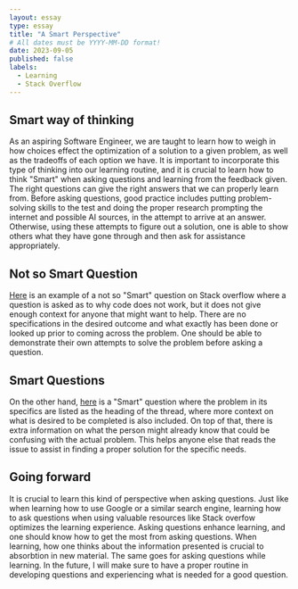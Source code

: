 ```yaml
---
layout: essay
type: essay
title: "A Smart Perspective"
# All dates must be YYYY-MM-DD format!
date: 2023-09-05
published: false
labels:
  - Learning
  - Stack Overflow
---
```



## Smart way of thinking 
As an aspiring Software Engineer, we are taught to learn how to weigh in how choices effect the optimization of a solution to a given problem, as well as the tradeoffs of each option we have. It is important to incorporate this type of thinking into our learning routine, and it is crucial to learn how to think "Smart" when asking questions and learning from the feedback given.  The right questions can give the right answers that we can properly learn from. Before asking questions, good practice includes putting problem-solving skills to the test and doing the proper research prompting the internet and possible AI sources, in the attempt to arrive at an answer.  Otherwise, using these attempts to figure out a solution, one is able to show others what they have gone through and then ask for assistance appropriately.

## Not so Smart Question
[Here](https://stackoverflow.com/questions/27413422/why-is-my-code-broken) is an example of a not so "Smart" question  on Stack overflow where a question is asked as to why code does not work, but it does not give enough context for anyone that might want to help.  There are no specifications in the desired outcome and what exactly has been done or looked up prior to coming across the problem.  One should be able to demonstrate their own attempts to solve the problem before asking a question.

## Smart Questions
On the other hand, [here](https://stackoverflow.com/questions/12729122/angularjs-prevent-error-digest-already-in-progress-when-calling-scope-apply) is a "Smart" question where the problem in its specifics are listed as the heading of the thread, where more context on what is desired to be completed is also included.  On top of that, there is extra information on what the person might already know that could be confusing with the actual problem. This helps anyone else that reads the issue to assist in finding a proper solution for the specific needs.

## Going forward

It is crucial to learn this kind of perspective when asking questions. Just like when learning how to use Google or a similar search engine, learning how to ask questions when using valuable resources like Stack overfow optimizes the learning experience.  Asking questions enhance learning, and one should know how to get the most from asking questions.  When learning, how one thinks about the information presented is crucial to absorbtion in new material. The same goes for asking questions while learning.  In the future, I will make sure to have a proper routine in developing questions and experiencing what is needed for a good question. 
























